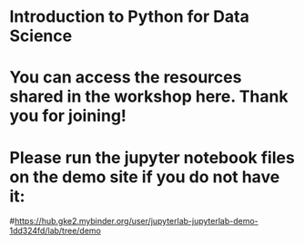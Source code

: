 # Introduction to Python for Data Science
# You can access the resources shared in the workshop here. Thank you for joining!
# Please run the jupyter notebook files on the demo site if you do not have it:
#https://hub.gke2.mybinder.org/user/jupyterlab-jupyterlab-demo-1dd324fd/lab/tree/demo
